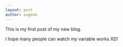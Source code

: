 ```yaml
---
layout: post
author: eugene
---
```

This is my first post of my new blog.

I hope many people can watch my variable works XD!
